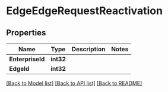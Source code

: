 # EdgeEdgeRequestReactivation

## Properties

Name | Type | Description | Notes
------------ | ------------- | ------------- | -------------
**EnterpriseId** | **int32** |  | 
**EdgeId** | **int32** |  | 

[[Back to Model list]](../README.md#documentation-for-models) [[Back to API list]](../README.md#documentation-for-api-endpoints) [[Back to README]](../README.md)


